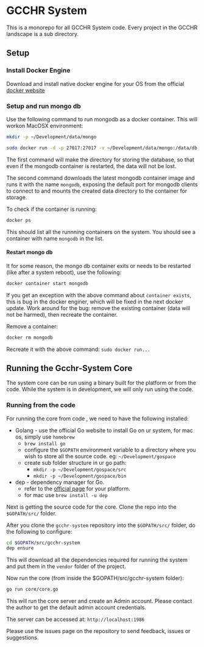 # GCCHR System

This is a monorepo for all GCCHR System code.  Every project in the GCCHR landscape is a sub directory.

## Setup

### Install Docker Engine
Download and install native docker engine for your OS from the official [docker website](https://store.docker.com/editions/community/docker-ce-desktop-mac)

### Setup and run mongo db
Use the following command to run mongodb as a docker container. This will workon MacOSX environment:
```bash
mkdir -p ~/Development/data/mongo

sudo docker run -d -p 27017:27017 -v ~/Development/data/mongo:/data/db --name mongodb mongo

```
The first command will make the directory for storing the database, so that even if the mongodb container is restarted,
the data will not be lost.

The second command downloads the latest mongodb container image and runs it with the name `mongodb`, exposing the default port for mongodb clients
to connect to and mounts the created data directory to the container for storage.

To check if the container is running:
```bash
docker ps
```
This should list all the runnning containers on the system. You should see a container with name `mongodb` in the list.

#### Restart mongo db
It for some reason, the mongo db container exits or needs to be restarted (like after a system reboot), use the following:
```bash
docker container start mongodb
``` 

If you get an exception with the above command about `container exists`, this is bug in the docker enginer, which will be
fixed in the next docker update.
Work around for the bug: remove the existing container (data will not be harmed), then recreate the container.

Remove a container:
```bash
docker rm mongodb
```

Recreate it with the above command: `sudo docker run...`

## Running the Gcchr-System Core

The system core can be run using a binary built for the platform or from the code. While the system is in development, 
we will only run using the code.

### Running from the code

For running the core from code , we need to have the following installed: 
* Golang - use the official Go website to install Go on ur system, for mac os, simply use `homebrew`
   * `brew install go`
   * configure the `$GOPATH` environment variable to a directory where you wish to store all the source code. eg: `~/Development/gospace`
   * create sub folder structure in ur go path:
      * `mkdir -p ~/Development/gospace/src`
      * `mkdir -p ~/Development/gospace/bin`
* dep - dependency manager for Go. 
   * refer to the [official page](https://golang.github.io/dep/docs/installation.html) for your platform.
   * for mac use `brew install -u dep`  

Next is getting the source code for the core. Clone the repo into the `$GOPATH/src/` folder.

After you clone the `gcchr-system` repository into the `$GOPATH/src/` folder, do the following to configure:

```bash
cd $GOPATH/src/gcchr-system
dep ensure
```
This will download all the dependencies required for running the system and put them in the `vendor` folder of the project.

Now run the core (from inside the $GOPATH/src/gcchr-system folder):
```bash
go run core/core.go
``` 

This will run the core server and create an Admin account. Please contact the author to get the default admin account credentials.

The server can be accessed at: `http://localhost:1986`

Please use the issues page on the repository to send feedback, issues or suggestions.
